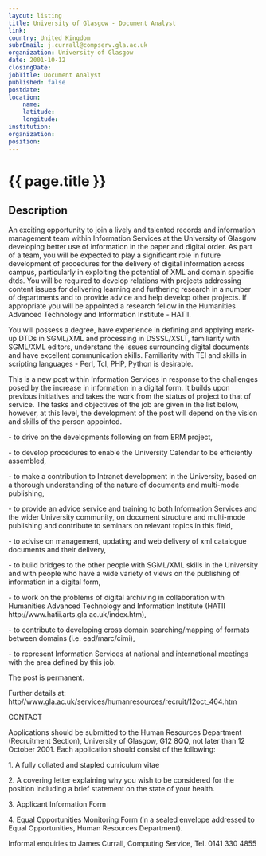 ```yaml
---
layout: listing
title: University of Glasgow - Document Analyst
link:
country: United Kingdom
subrEmail: j.currall@compserv.gla.ac.uk
organization: University of Glasgow 
date: 2001-10-12
closingDate: 
jobTitle: Document Analyst
published: false
postdate:
location:
	name: 
	latitude: 
	longitude: 
institution: 
organization: 
position: 
--- 
```



# {{ page.title }}

## Description


<p>An exciting opportunity to join a lively and talented records and information management team within Information Services at the University of Glasgow developing better use of information in the paper and digital order.  As part of a team, you will be expected to play a significant role in future development of procedures for the delivery of digital information across campus, particularly in exploiting the potential of XML and domain specific dtds.  You will be required to develop relations with projects addressing content issues for delivering learning and furthering research in a number of departments and to provide advice and help develop other projects.  If appropriate you will be appointed a research fellow in the Humanities Advanced Technology and Information Institute - HATII.</p>

<p>You will possess a degree, have experience in defining and applying mark-up DTDs in SGML/XML and processing in DSSSL/XSLT, familiarity with SGML/XML editors, understand the issues surrounding digital documents and have excellent communication skills.  Familiarity with TEI and skills in scripting languages - Perl, Tcl, PHP, Python is desirable.</p>

<p>This is a new post within Information Services in response to the challenges posed by the increase in information in a digital form. It builds upon previous initiatives and takes the work from the status of project to that of service.  The tasks and objectives of the job are given in the list below, however, at this level, the development of the post will depend on the vision and skills of the person appointed.</p>

<p>- to drive on the developments following on from ERM project,</p>

<p>- to develop procedures to enable the University Calendar to be efficiently assembled,</p>

<p>- to make a contribution to Intranet development in the University, based on a thorough understanding of the nature of documents and multi-mode publishing,</p>

<p>- to provide an advice service and training to both Information Services and the wider University community, on document structure and multi-mode publishing and contribute to seminars on relevant topics in this field,</p>

<p>- to advise on management, updating and web delivery of xml catalogue documents and their delivery,</p>

<p>- to build bridges to the other people with SGML/XML skills in the University and with people who have a wide variety of views on the publishing of information in a digital form,</p>

<p>- to work on the problems of digital archiving in collaboration with Humanities Advanced Technology and Information Institute (HATII http://www.hatii.arts.gla.ac.uk/index.htm),</p>

<p>- to contribute to developing cross domain searching/mapping of formats between domains (i.e. ead/marc/cimi),</p>

<p>- to represent Information Services at national and international meetings with the area defined by this job.</p>

<p>The post is permanent.</p>

<p>Further details at: http//www.gla.ac.uk/services/humanresources/recruit/12oct_464.htm</p>

<p>CONTACT</p>

<p>Applications should be submitted to the Human Resources Department (Recruitment Section), University of Glasgow, G12 8QQ, not later than 12 October 2001. Each application should consist of the following:</p>

<p>1. A fully collated and stapled curriculum vitae</p>

<p>2. A covering letter explaining why you wish to be considered for the position including a brief statement on the state of your health.</p>

<p>3. Applicant Information Form</p>

<p>4. Equal Opportunities Monitoring Form (in a sealed envelope addressed to Equal Opportunities, Human Resources Department).</p>

<p>Informal enquiries to James Currall, Computing Service, Tel.  0141 330 4855</p>
